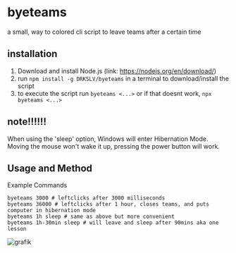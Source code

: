# byeteams
a small, way to colored cli script to leave teams after a certain time

## installation
1. Download and install Node.js 
(link: https://nodejs.org/en/download/)
2. run `npm install -g DRKSLV/byeteams` in a terminal to download/install the script
3. to execute the script run `byeteams <...>` or if that doesnt work, `npx byeteams <...>`

## note!!!!!!
When using the 'sleep' option, Windows will enter Hibernation Mode.
Moving the mouse won't wake it up, pressing the power button will work.

## Usage and Method
Example Commands
```shell
byeteams 3000 # leftclicks after 3000 milliseconds
byeteams 36000 # leftclicks after 1 hour, closes teams, and puts computer in hibernation mode
byeteams 1h sleep # same as above but more convenient
byeteams 1h-30min sleep # will leave and sleep after 90mins aka one lesson
```

![grafik](https://user-images.githubusercontent.com/56208328/106676219-c1836880-65b6-11eb-9cc9-579bbbc5a788.png)
